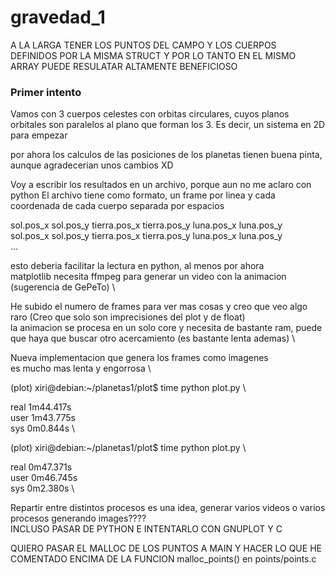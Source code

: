 # gravedad_1

A LA LARGA TENER LOS PUNTOS DEL CAMPO Y LOS CUERPOS DEFINIDOS POR LA MISMA STRUCT
Y POR LO TANTO EN EL MISMO ARRAY PUEDE RESULATAR ALTAMENTE BENEFICIOSO

### Primer intento
Vamos con 3 cuerpos celestes con orbitas circulares, cuyos planos orbitales son
paralelos al plano que forman los 3. Es decir, un sistema en 2D para empezar

por ahora los calculos de las posiciones de los planetas tienen buena pinta,
aunque agradecerian unos cambios XD

Voy a escribir los resultados en un archivo, porque aun no me aclaro con python
El archivo tiene como formato, un frame por linea y cada coordenada de cada cuerpo
separada por espacios

sol.pos_x sol.pos_y tierra.pos_x tierra.pos_y luna.pos_x luna.pos_y \
sol.pos_x sol.pos_y tierra.pos_x tierra.pos_y luna.pos_x luna.pos_y \
...

esto deberia facilitar la lectura en python, al menos por ahora \
matplotlib necesita ffmpeg para generar un video con la animacion (sugerencia de GePeTo) \

He subido el numero de frames para ver mas cosas y creo que veo algo raro (Creo que solo son imprecisiones del plot y de float) \
la animacion se procesa en un solo core y necesita de bastante ram,
puede que haya que buscar otro acercamiento (es bastante lenta ademas) \

Nueva implementacion que genera los frames como imagenes \
es mucho mas lenta y engorrosa \

(plot) xiri@debian:~/planetas1/plot$ time python plot.py \

real	1m44.417s \
user	1m43.775s \
sys	0m0.844s \

(plot) xiri@debian:~/planetas1/plot$ time python plot.py \

real	0m47.371s \
user	0m46.745s \
sys	0m2.380s \

Repartir entre distintos procesos es una idea, generar varios videos o varios procesos generando images???? \
INCLUSO PASAR DE PYTHON E INTENTARLO CON GNUPLOT Y C



QUIERO PASAR EL MALLOC DE LOS PUNTOS A MAIN Y HACER LO QUE HE COMENTADO ENCIMA DE LA FUNCION malloc_points() en points/points.c
